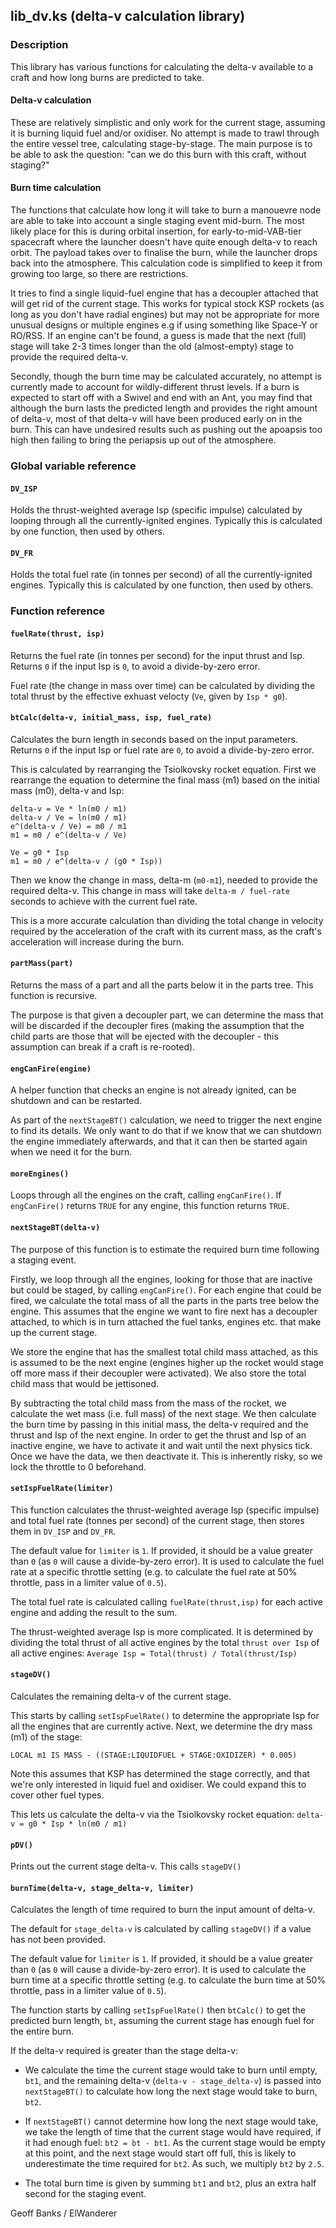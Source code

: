 ## lib\_dv.ks (delta-v calculation library)

### Description

This library has various functions for calculating the delta-v available to a craft and how long burns are predicted to take.

#### Delta-v calculation

These are relatively simplistic and only work for the current stage, assuming it is burning liquid fuel and/or oxidiser. No attempt is made to trawl through the entire vessel tree, calculating stage-by-stage. The main purpose is to be able to ask the question: "can we do this burn with this craft, without staging?"

#### Burn time calculation

The functions that calculate how long it will take to burn a manouevre node are able to take into account a single staging event mid-burn. The most likely place for this is during orbital insertion, for early-to-mid-VAB-tier spacecraft where the launcher doesn't have quite enough delta-v to reach orbit. The payload takes over to finalise the burn, while the launcher drops back into the atmosphere. This calculation code is simplified to keep it from growing too large, so there are restrictions.

It tries to find a single liquid-fuel engine that has a decoupler attached that will get rid of the current stage. This works for typical stock KSP rockets (as long as you don't have radial engines) but may not be appropriate for more unusual designs or multiple engines e.g if using something like Space-Y or RO/RSS. If an engine can't be found, a guess is made that the next (full) stage will take 2-3 times longer than the old (almost-empty) stage to provide the required delta-v.

Secondly, though the burn time may be calculated accurately, no attempt is currently made to account for wildly-different thrust levels. If a burn is expected to start off with a Swivel and end with an Ant, you may find that although the burn lasts the predicted length and provides the right amount of delta-v, most of that delta-v will have been produced early on in the burn. This can have undesired results such as pushing out the apoapsis too high then failing to bring the periapsis up out of the atmosphere.

### Global variable reference

#### `DV_ISP`

Holds the thrust-weighted average Isp (specific impulse) calculated by looping through all the currently-ignited engines. Typically this is calculated by one function, then used by others.

#### `DV_FR`

Holds the total fuel rate (in tonnes per second) of all the currently-ignited engines. Typically this is calculated by one function, then used by others.

### Function reference

#### `fuelRate(thrust, isp)`

Returns the fuel rate (in tonnes per second) for the input thrust and Isp. Returns `0` if the input Isp is `0`, to avoid a divide-by-zero error.

Fuel rate (the change in mass over time) can be calculated by dividing the total thrust by the effective exhuast velocty (`Ve`, given by `Isp * g0`).

#### `btCalc(delta-v, initial_mass, isp, fuel_rate)`

Calculates the burn length in seconds based on the input parameters. Returns `0` if the input Isp or fuel rate are `0`, to avoid a divide-by-zero error.

This is calculated by rearranging the Tsiolkovsky rocket equation. First we rearrange the equation to determine the final mass (m1) based on the initial mass (m0), delta-v and Isp:

    delta-v = Ve * ln(m0 / m1)
    delta-v / Ve = ln(m0 / m1)
    e^(delta-v / Ve) = m0 / m1
    m1 = m0 / e^(delta-v / Ve)
    
    Ve = g0 * Isp
    m1 = m0 / e^(delta-v / (g0 * Isp))

Then we know the change in mass, delta-m (`m0-m1`), needed to provide the required delta-v. This change in mass will take `delta-m / fuel-rate` seconds to achieve with the current fuel rate.

This is a more accurate calculation than dividing the total change in velocity required by the acceleration of the craft with its current mass, as the craft's acceleration will increase during the burn.

#### `partMass(part)`

Returns the mass of a part and all the parts below it in the parts tree. This function is recursive.

The purpose is that given a decoupler part, we can determine the mass that will be discarded if the decoupler fires (making the assumption that the child parts are those that will be ejected with the decoupler - this assumption can break if a craft is re-rooted).

#### `engCanFire(engine)`

A helper function that checks an engine is not already ignited, can be shutdown and can be restarted.

As part of the `nextStageBT()` calculation, we need to trigger the next engine to find its details. We only want to do that if we know that we can shutdown the engine immediately afterwards, and that it can then be started again when we need it for the burn.

#### `moreEngines()`

Loops through all the engines on the craft, calling `engCanFire()`. If `engCanFire()` returns `TRUE` for any engine, this function returns `TRUE`.

#### `nextStageBT(delta-v)`

The purpose of this function is to estimate the required burn time following a staging event.

Firstly, we loop through all the engines, looking for those that are inactive but could be staged, by calling `engCanFire()`. For each engine that could be fired, we calculate the total mass of all the parts in the parts tree below the engine. This assumes that the engine we want to fire next has a decoupler attached, to which is in turn attached the fuel tanks, engines etc. that make up the current stage.

We store the engine that has the smallest total child mass attached, as this is assumed to be the next engine (engines higher up the rocket would stage off more mass if their decoupler were activated). We also store the total child mass that would be jettisoned.

By subtracting the total child mass from the mass of the rocket, we calculate the wet mass (i.e. full mass) of the next stage. We then calculate the burn time by passing in this initial mass, the delta-v required and the thrust and Isp of the next engine. In order to get the thrust and Isp of an inactive engine, we have to activate it and wait until the next physics tick. Once we have the data, we then deactivate it. This is inherently risky, so we lock the throttle to 0 beforehand.

#### `setIspFuelRate(limiter)`

This function calculates the thrust-weighted average Isp (specific impulse) and total fuel rate (tonnes per second) of the current stage, then stores them in `DV_ISP` and `DV_FR`.

The default value for `limiter` is `1`. If provided, it should be a value greater than `0` (as `0` will cause a divide-by-zero error). It is used to calculate the fuel rate at a specific throttle setting (e.g. to calculate the fuel rate at 50% throttle, pass in a limiter value of `0.5`).

The total fuel rate is calculated calling `fuelRate(thrust,isp)` for each active engine and adding the result to the sum.

The thrust-weighted average Isp is more complicated. It is determined by dividing the total thrust of all active engines by the total `thrust over Isp` of all active engines: `Average Isp = Total(thrust) / Total(thrust/Isp)`

#### `stageDV()`

Calculates the remaining delta-v of the current stage.

This starts by calling `setIspFuelRate()` to determine the appropriate Isp for all the engines that are currently active. Next, we determine the dry mass (m1) of the stage:

    LOCAL m1 IS MASS - ((STAGE:LIQUIDFUEL + STAGE:OXIDIZER) * 0.005)
Note this assumes that KSP has determined the stage correctly, and that we're only interested in liquid fuel and oxidiser. We could expand this to cover other fuel types.

This lets us calculate the delta-v via the Tsiolkovsky rocket equation: `delta-v = g0 * Isp * ln(m0 / m1)`

#### `pDV()`

Prints out the current stage delta-v. This calls `stageDV()`

#### `burnTime(delta-v, stage_delta-v, limiter)`

Calculates the length of time required to burn the input amount of delta-v.

The default for `stage_delta-v` is calculated by calling `stageDV()` if a value has not been provided.

The default value for `limiter` is `1`. If provided, it should be a value greater than `0` (as `0` will cause a divide-by-zero error). It is used to calculate the burn time at a specific throttle setting (e.g. to calculate the burn time at 50% throttle, pass in a limiter value of `0.5`).

The function starts by calling `setIspFuelRate()` then `btCalc()` to get the predicted burn length, `bt`, assuming the current stage has enough fuel for the entire burn.

If the delta-v required is greater than the stage delta-v:

* We calculate the time the current stage would take to burn until empty, `bt1`, and the remaining delta-v (`delta-v - stage_delta-v`) is passed into `nextStageBT()` to calculate how long the next stage would take to burn, `bt2`. 

* If `nextStageBT()` cannot determine how long the next stage would take, we take the length of time that the current stage would have required, if it had enough fuel: `bt2 = bt - bt1`. As the current stage would be empty at this point, and the next stage would start off full, this is likely to underestimate the time required for `bt2`. As such, we multiply `bt2` by `2.5`.

* The total burn time is given by summing `bt1` and `bt2`, plus an extra half second for the staging event.

Geoff Banks / ElWanderer
